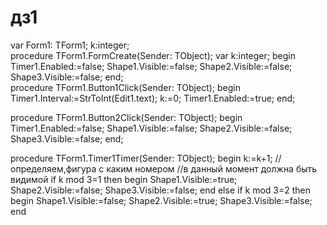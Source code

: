 
# дз1
var
  Form1: TForm1;
  k:integer;  
procedure TForm1.FormCreate(Sender: TObject);
 var k:integer;
begin
  Timer1.Enabled:=false;
  Shape1.Visible:=false;
  Shape2.Visible:=false;
  Shape3.Visible:=false;
end;                     
procedure TForm1.Button1Click(Sender: TObject);
 begin
  Timer1.Interval:=StrToInt(Edit1.text);
  k:=0;
  Timer1.Enabled:=true;
end;

procedure TForm1.Button2Click(Sender: TObject);
  begin
  Timer1.Enabled:=false;
  Shape1.Visible:=false;
  Shape2.Visible:=false;
  Shape3.Visible:=false;
end;

procedure TForm1.Timer1Timer(Sender: TObject);
begin
 k:=k+1;
 //определяем,фигура с каким номером
 //в данный момент должна быть видимой
 if k mod 3=1 then
 begin
   Shape1.Visible:=true;
   Shape2.Visible:=false;
   Shape3.Visible:=false;
 end
  else
 if k mod 3=2 then
 begin
   Shape1.Visible:=false;
   Shape2.Visible:=true;
   Shape3.Visible:=false;
end
